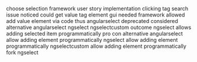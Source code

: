 choose selection framework user story implementation clicking tag search issue noticed could get value tag element gui needed framework allowed add value element via code thus angularselect deprecated considered alternative angularselect ngselect ngselectcustom outcome ngselect allows adding selected item programmatically pro con alternative angularselect allow adding element programmatically ngselect allow adding element programmatically ngselectcustom allow adding element programmatically fork ngselect